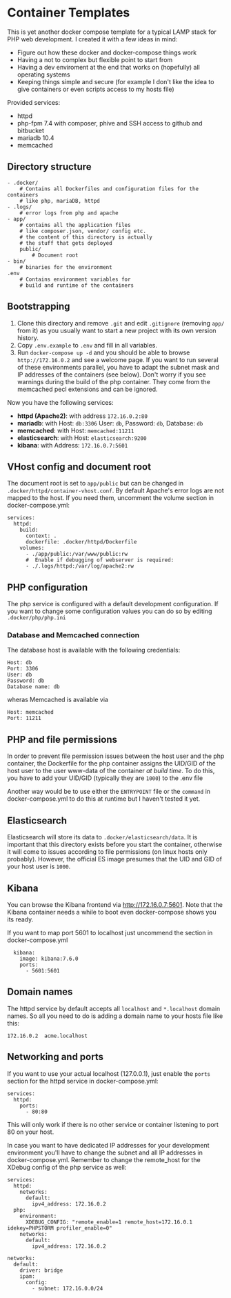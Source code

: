 # Container Templates

This is yet another docker compose template for a typical LAMP stack for PHP web development. I created it with a few ideas in mind:

* Figure out how these docker and docker-compose things work
* Having a not to complex but flexible point to start from
* Having a dev enviroment at the end that works on (hopefully) all operating systems
* Keeping things simple and secure (for example I don't like the idea to give containers or even scripts access to my hosts file)

Provided services:

* httpd
* php-fpm 7.4 with composer, phive and SSH access to github and bitbucket
* mariadb 10.4
* memcached

## Directory structure

    - .docker/
        # Contains all Dockerfiles and configuration files for the containers
        # like php, mariaDB, httpd
    - .logs/
        # error logs from php and apache
    - app/
        # contains all the application files
        # like composer.json, vendor/ config etc.
        # the content of this directory is actually
        # the stuff that gets deployed
        public/
            # Document root
    - bin/
        # binaries for the environment
    .env
        # Contains environment variables for 
        # build and runtime of the containers


## Bootstrapping

1. Clone this directory and remove `.git` and edit `.gitignore` (removing `app/` from it) as you usually want to start a new project with its own version history.
2. Copy `.env.example` to `.env` and fill in all variables.
3. Run `docker-compose up -d` and you should be able to browse `http://172.16.0.2` and see a welcome page. If you want to run several of these environments parallel, you have to adapt the subnet mask and IP addresses of the containers (see below). Don't worry if you see warnings during the build of the php container. They come from the memcached pecl extensions and can be ignored.

Now you have the following services:

 * **httpd (Apache2)**: with address `172.16.0.2:80`
 * **mariadb**: with Host: `db:3306` User: `db`, Password: `db`, Database: `db`
 * **memcached**: with Host: `memcached:11211`
 * **elasticsearch**: with Host: `elasticsearch:9200`
 * **kibana**: with Address: `172.16.0.7:5601`

## VHost config and document root
The document root is set to `app/public` but can be changed in `.docker/httpd/container-vhost.conf`. By default Apache's error logs are not mapped to the host. If you need them, uncomment the volume section in docker-compose.yml:

    services:
      httpd:
        build:
          context: .
          dockerfile: .docker/httpd/Dockerfile
        volumes:
          - ./app/public:/var/www/public:rw
          #  Enable if debugging of webserver is required:
          - ./.logs/httpd:/var/log/apache2:rw

## PHP configuration
The php service is configured with a default development configuration. If you want to change some configuration values you can do so by editing `.docker/php/php.ini`

### Database and Memcached connection

The database host is available with the following credentials:

    Host: db
    Port: 3306
    User: db
    Password: db
    Database name: db

wheras Memcached is available via

    Host: memcached
    Port: 11211

## PHP and file permissions

In order to prevent file permission issues between the host user and the php container, the Dockerfile for the php container assigns the UID/GID of the host user to the user www-data of the container _at build time_. To do this, you have to add your UID/GID (typically they are `1000`) to the .env file

Another way would be to use either the `ENTRYPOINT` file or the `command` in docker-compose.yml to do this at runtime but I haven't tested it yet.

## Elasticsearch

Elasticsearch will store its data to `.docker/elasticsearch/data`. It is important that this directory exists before you start the container, otherwise it will come to issues according to file permissions (on linux hosts only probably). However, the official ES image presumes that the UID and GID of your host user is `1000`. 

## Kibana

You can browse the Kibana frontend via http://172.16.0.7:5601. Note that the Kibana container needs a while to boot even docker-compose shows you its ready.

If you want to map port 5601 to localhost just uncommend the section in docker-compose.yml

      kibana:
        image: kibana:7.6.0
        ports:
          - 5601:5601

## Domain names
The httpd service by default accepts all `localhost` and `*.localhost` domain names. So all you need to do is adding a domain name to your hosts file like this:

    172.16.0.2  acme.localhost

## Networking and ports
If you want to use your actual localhost (127.0.0.1), just enable the `ports` section for the httpd service in docker-compose.yml:

    services:
      httpd:
        ports:
          - 80:80

This will only work if there is no other service or container listening to port 80 on your host.

In case you want to have dedicated IP addresses for your development environment you'll have to change the subnet and all IP addresses in docker-compose.yml. Remember to change the remote_host for the XDebug config of the php service as well:

    services:
      httpd:
        networks:
          default:
            ipv4_address: 172.16.0.2
      php:
        environment:
          XDEBUG_CONFIG: "remote_enable=1 remote_host=172.16.0.1 idekey=PHPSTORM profiler_enable=0"
        networks:
          default:
            ipv4_address: 172.16.0.2
    
    networks:
      default:
        driver: bridge
        ipam:
          config:
            - subnet: 172.16.0.0/24
